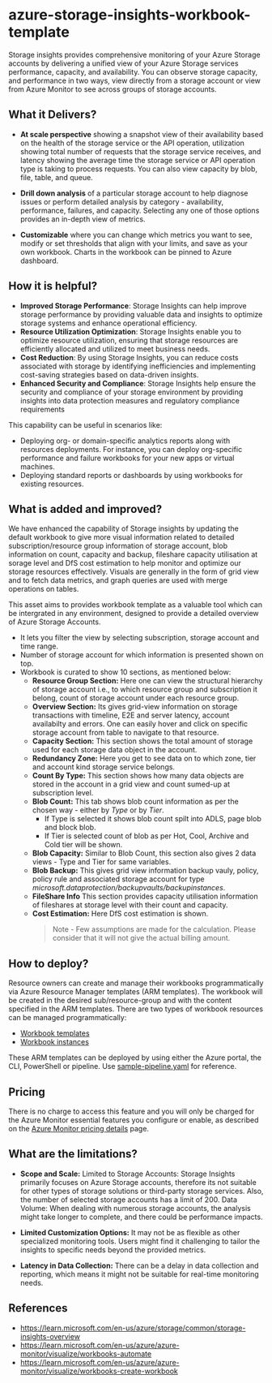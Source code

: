 # azure-storage-insights-workbook-template

Storage insights provides comprehensive monitoring of your Azure Storage accounts by delivering a unified view of your Azure Storage services performance, capacity, and availability. You can observe storage capacity, and performance in two ways, view directly from a storage account or view from Azure Monitor to see across groups of storage accounts. 

## What it Delivers?

- **At scale perspective** showing a snapshot view of their availability based on the health of the storage service or the API operation, utilization showing total number of requests that the storage service receives, and latency showing the average time the storage service or API operation type is taking to process requests. You can also view capacity by blob, file, table, and queue.

- **Drill down analysis** of a particular storage account to help diagnose issues or perform detailed analysis by category - availability, performance, failures, and capacity. Selecting any one of those options provides an in-depth view of metrics.

- **Customizable** where you can change which metrics you want to see, modify or set thresholds that align with your limits, and save as your own workbook. Charts in the workbook can be pinned to Azure dashboard.

## How it is helpful?

- **Improved Storage Performance**: Storage Insights can help improve storage performance by providing valuable data and insights to optimize storage systems and enhance operational efficiency.
- **Resource Utilization Optimization**: Storage Insights enable you to optimize resource utilization, ensuring that storage resources are efficiently allocated and utilized to meet business needs.
- **Cost Reduction**: By using Storage Insights, you can reduce costs associated with storage by identifying inefficiencies and implementing cost-saving strategies based on data-driven insights.
- **Enhanced Security and Compliance**: Storage Insights help ensure the security and compliance of your storage environment by providing insights into data protection measures and regulatory compliance requirements

This capability can be useful in scenarios like:
- Deploying org- or domain-specific analytics reports along with resources deployments. For instance, you can deploy org-specific performance and failure workbooks for your new apps or virtual machines.
- Deploying standard reports or dashboards by using workbooks for existing resources.

## What is added and improved?

We have enhanced the capability of Storage insights by updating the default workbook to give more visual information related to detailed subscription/resource group information of storage account, blob information on count, capacity and backup, fileshare capacity utilisation at sorage level and DfS cost estimation to help monitor and optimize our storage resources effectively. Visuals are generally in the form of grid view and to fetch data metrics, and graph queries are used with merge operations on  tables.

This asset aims to provides workbook template as a valuable tool which can be intergrated in any environment, designed to provide a detailed overview of Azure Storage Accounts.

- It lets you filter the view by selecting subscription, storage account and time range.
- Number of storage account for which information is presented shown on top.
- Workbook is curated to show 10 sections, as mentioned below:
  - **Resource Group Section:** Here one can view the structural hierarchy of storage account i.e., to which resource group and subscription it belong, count of storage account under each resource group.
  - **Overview Section:** Its gives grid-view information on storage transactions with timeline, E2E and server latency, account availabilty and errors. One can easily hover and click on specific storage account from table to navigate to that resource. 
  - **Capacity Section:** This section shows the total amount of storage used for each storage data object in the account.
  - **Redundancy Zone:** Here you get to see data on to which zone, tier and account kind storage service belongs.
  - **Count By Type:** This section shows how many data objects are stored in the account in a grid view and count sumed-up at subscription level.
  - **Blob Count:** This tab shows blob count information as per the chosen way - either by _Type_ or by _Tier_.
    - If Type is selected it shows blob count spilt into ADLS, page blob and block blob.
    - If Tier is selected count of blob as per Hot, Cool, Archive and Cold tier will be shown.
  - **Blob Capacity:** Similar to Blob Count, this section also gives 2 data views - Type and Tier for same variables.  
  - **Blob Backup:** This gives grid view information backup vauly, policy, policy rule and associated storage account for type _microsoft.dataprotection/backupvaults/backupinstances_.
  - **FileShare Info** This section provides capacity utilisation information of fileshares at storage level with their count and capacity.
  - **Cost Estimation:** Here DfS cost estimation is shown.
    > Note - Few assumptions are made for the calculation. Please consider that it will not give the actual billing amount.
 
## How to deploy?

Resource owners can create and manage their workbooks programmatically via Azure Resource Manager templates (ARM templates). The workbook will be created in the desired sub/resource-group and with the content specified in the ARM templates. There are two types of workbook resources can be managed programmatically:
- [Workbook templates](https://github.com/SiddhiGupta10/azure-storage-insights-workbook-template/blob/main/workbook-template.json)
- [Workbook instances](https://github.com/SiddhiGupta10/azure-storage-insights-workbook-template/blob/main/workbook-instance.json)

These ARM templates can be deployed by using either the Azure portal, the CLI, PowerShell or pipeline. Use [sample-pipeline.yaml](https://github.com/SiddhiGupta10/azure-storage-insights-workbook-template/blob/main/sample-pipeline.yaml) for reference.

## Pricing

There is no charge to access this feature and you will only be charged for the Azure Monitor essential features you configure or enable, as described on the [Azure Monitor pricing details](https://azure.microsoft.com/en-us/pricing/details/monitor/) page.

## What are the limitations?

- **Scope and Scale:** 
Limited to Storage Accounts: Storage Insights primarily focuses on Azure Storage accounts, therefore its not suitable for other types of storage solutions or third-party storage services. Also, the number of selected storage accounts has a limit of 200.
Data Volume: When dealing with numerous storage accounts, the analysis might take longer to complete, and there could be performance impacts.

- **Limited Customization Options:** It may not be as flexible as other specialized monitoring tools. Users might find it challenging to tailor the insights to specific needs beyond the provided metrics.

- **Latency in Data Collection:** There can be a delay in data collection and reporting, which means it might not be suitable for real-time monitoring needs.

## References
- https://learn.microsoft.com/en-us/azure/storage/common/storage-insights-overview
- https://learn.microsoft.com/en-us/azure/azure-monitor/visualize/workbooks-automate
- https://learn.microsoft.com/en-us/azure/azure-monitor/visualize/workbooks-create-workbook




